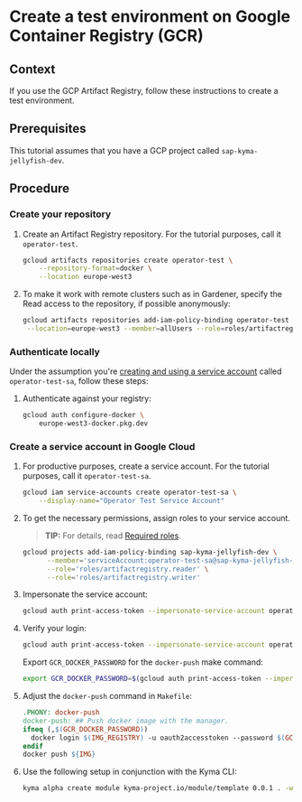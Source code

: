 # Create a test environment on Google Container Registry (GCR)

## Context

If you use the GCP Artifact Registry, follow these instructions to create a test environment.

## Prerequisites

This tutorial assumes that you have a GCP project called `sap-kyma-jellyfish-dev`.

## Procedure

### Create your repository

1. Create an Artifact Registry repository. For the tutorial purposes, call it `operator-test`.

   ```sh
   gcloud artifacts repositories create operator-test \
       --repository-format=docker \
       --location europe-west3

2. To make it work with remote clusters such as in Gardener, specify the Read access to the repository, if possible anonymously:

   ```sh
   gcloud artifacts repositories add-iam-policy-binding operator-test \
    --location=europe-west3 --member=allUsers --role=roles/artifactregistry.reader

### Authenticate locally

Under the assumption you're [creating and using a service account](https://kubernetes.io/docs/tasks/configure-pod-container/configure-service-account/) called `operator-test-sa`, follow these steps:

1. Authenticate against your registry:

   ```sh
   gcloud auth configure-docker \
       europe-west3-docker.pkg.dev

### Create a service account in Google Cloud

1. For productive purposes, create a service account. For the tutorial purposes, call it `operator-test-sa`.

   ```sh
   gcloud iam service-accounts create operator-test-sa \
       --display-name="Operator Test Service Account"

2. To get the necessary permissions, assign roles to your service account.

   > **TIP:** For details, read [Required roles](https://cloud.google.com/iam/docs/creating-managing-service-accounts#permissions).

   ```sh
   gcloud projects add-iam-policy-binding sap-kyma-jellyfish-dev \
         --member='serviceAccount:operator-test-sa@sap-kyma-jellyfish-dev.iam.gserviceaccount.com' \
         --role='roles/artifactregistry.reader' \
         --role='roles/artifactregistry.writer'

3. Impersonate the service account:

   ```sh
   gcloud auth print-access-token --impersonate-service-account operator-test-sa@sap-kyma-jellyfish-dev.iam.gserviceaccount.com
   ```

4. Verify your login:

   ```sh
   gcloud auth print-access-token --impersonate-service-account operator-test-sa@sap-kyma-jellyfish-dev.iam.gserviceaccount.com | docker login -u oauth2accesstoken --password-stdin https://europe-west3-docker.pkg.dev/sap-kyma-jellyfish-dev/operator-test
   ```

   Export `GCR_DOCKER_PASSWORD` for the `docker-push` make command:

   ```sh
   export GCR_DOCKER_PASSWORD=$(gcloud auth print-access-token --impersonate-service-account operator-test-sa@sap-kyma-jellyfish-dev.iam.gserviceaccount.com)
   ```

5. Adjust the `docker-push` command in `Makefile`:

   ```makefile
   .PHONY: docker-push
   docker-push: ## Push docker image with the manager.
   ifneq (,$(GCR_DOCKER_PASSWORD))
     docker login $(IMG_REGISTRY) -u oauth2accesstoken --password $(GCR_DOCKER_PASSWORD)
   endif
   docker push ${IMG}
   ```

6. Use the following setup in conjunction with the Kyma CLI:

   ```sh
   kyma alpha create module kyma-project.io/module/template 0.0.1 . -w -c oauth2accesstoken:$GCR_DOCKER_PASSWORD
   ```
